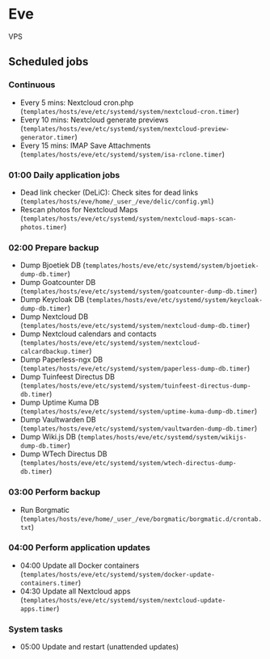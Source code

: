 # Eve

VPS

## Scheduled jobs

### Continuous

- Every 5 mins: Nextcloud cron.php (`templates/hosts/eve/etc/systemd/system/nextcloud-cron.timer`)
- Every 10 mins: Nextcloud generate previews (`templates/hosts/eve/etc/systemd/system/nextcloud-preview-generator.timer`)
- Every 15 mins: IMAP Save Attachments (`templates/hosts/eve/etc/systemd/system/isa-rclone.timer`)

### 01:00 Daily application jobs

- Dead link checker (DeLiC): Check sites for dead links (`templates/hosts/eve/home/_user_/eve/delic/config.yml`)
- Rescan photos for Nextcloud Maps (`templates/hosts/eve/etc/systemd/system/nextcloud-maps-scan-photos.timer`)

### 02:00 Prepare backup

- Dump Bjoetiek DB (`templates/hosts/eve/etc/systemd/system/bjoetiek-dump-db.timer`)
- Dump Goatcounter DB (`templates/hosts/eve/etc/systemd/system/goatcounter-dump-db.timer`)
- Dump Keycloak DB (`templates/hosts/eve/etc/systemd/system/keycloak-dump-db.timer`)
- Dump Nextcloud DB (`templates/hosts/eve/etc/systemd/system/nextcloud-dump-db.timer`)
- Dump Nextcloud calendars and contacts (`templates/hosts/eve/etc/systemd/system/nextcloud-calcardbackup.timer`)
- Dump Paperless-ngx DB (`templates/hosts/eve/etc/systemd/system/paperless-dump-db.timer`)
- Dump Tuinfeest Directus DB (`templates/hosts/eve/etc/systemd/system/tuinfeest-directus-dump-db.timer`)
- Dump Uptime Kuma DB (`templates/hosts/eve/etc/systemd/system/uptime-kuma-dump-db.timer`)
- Dump Vaultwarden DB (`templates/hosts/eve/etc/systemd/system/vaultwarden-dump-db.timer`)
- Dump Wiki.js DB (`templates/hosts/eve/etc/systemd/system/wikijs-dump-db.timer`)
- Dump WTech Directus DB (`templates/hosts/eve/etc/systemd/system/wtech-directus-dump-db.timer`)

### 03:00 Perform backup

- Run Borgmatic (`templates/hosts/eve/home/_user_/eve/borgmatic/borgmatic.d/crontab.txt`)

### 04:00 Perform application updates

- 04:00 Update all Docker containers (`templates/hosts/eve/etc/systemd/system/docker-update-containers.timer`)
- 04:30 Update all Nextcloud apps (`templates/hosts/eve/etc/systemd/system/nextcloud-update-apps.timer`)

### System tasks

- 05:00 Update and restart (unattended updates)

